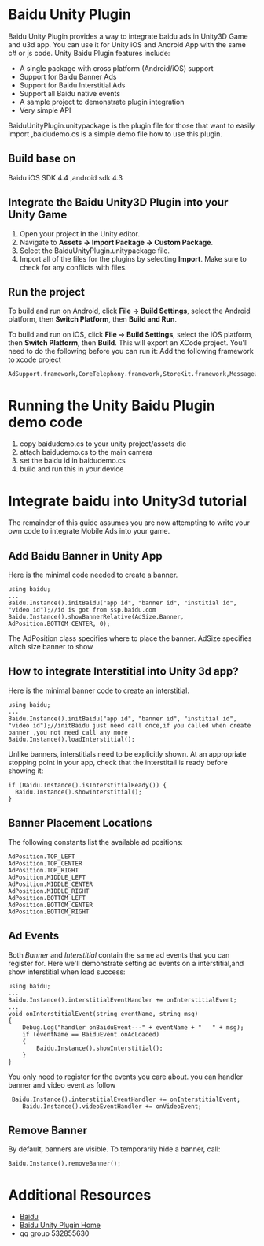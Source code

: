 Baidu Unity Plugin
==============================

Baidu Unity Plugin provides a way to integrate baidu ads in Unity3D Game and u3d app.
You can use it for Unity iOS and Android App with the same c# or js code.
Unity Baidu Plugin features include:

* A single package with cross platform (Android/iOS) support
* Support for Baidu Banner Ads
* Support for Baidu Interstitial Ads
* Support all Baidu native events
* A sample project to demonstrate plugin integration
* Very simple API 

BaiduUnityPlugin.unitypackage is the plugin  file for those that want to easily import
,baidudemo.cs is  a simple demo file how to use this plugin.

Build base on 
------------
Baidu iOS SDK 4.4 ,android sdk 4.3


Integrate the Baidu Unity3D Plugin into your Unity Game
-----------------------------------

1. Open your project in the Unity editor.
2. Navigate to **Assets -> Import Package -> Custom Package**.
3. Select the BaiduUnityPlugin.unitypackage file.
4. Import all of the files for the plugins by selecting **Import**. Make sure
   to check for any conflicts with files.



Run the project
---------------

To build and run on Android, click **File -> Build Settings**, select the
Android platform, then **Switch Platform**, then **Build and Run**.

To build and run on iOS, click **File -> Build Settings**, select the iOS
platform, then **Switch Platform**, then **Build**. This will export an
XCode project. You'll need to do the following before you can run it:
 Add the following framework to xcode project

    AdSupport.framework,CoreTelephony.framework,StoreKit.framework,MessageUI.framework,Security.framework,SafariServices.framework


Running the Unity Baidu Plugin demo code 
===========================

1. copy baidudemo.cs  to your unity project/assets dic
2. attach baidudemo.cs to the main camera
3. set the baidu id  in baidudemo.cs
4. build and run this in your device

Integrate  baidu into Unity3d tutorial
===========================

The remainder of this guide assumes you are now attempting to write your own
code to integrate  Mobile Ads into your game.

Add Baidu Banner in Unity App 
-----------------
Here is the minimal code needed to create a banner.

    using baidu;
    ...
    Baidu.Instance().initBaidu("app id", "banner id", "institial id", "video id");//id is got from ssp.baidu.com
    Baidu.Instance().showBannerRelative(AdSize.Banner, AdPosition.BOTTOM_CENTER, 0);

The AdPosition class specifies where to place the banner. AdSize specifies witch size banner to show


How to integrate Interstitial into Unity 3d app?
-----------------------
Here is the minimal banner code to create an interstitial.

    using baidu;
    ...
    Baidu.Instance().initBaidu("app id", "banner id", "institial id", "video id");//initBaidu just need call once,if you called when create banner ,you not need call any more
    Baidu.Instance().loadInterstitial(); 

Unlike banners, interstitials need to be explicitly shown. At an appropriate
stopping point in your app, check that the interstitail is ready before
showing it:

    if (Baidu.Instance().isInterstitialReady()) {
      Baidu.Instance().showInterstitial();
    }

Banner Placement Locations
--------------------------
The following constants list the available ad positions:

    AdPosition.TOP_LEFT
    AdPosition.TOP_CENTER
    AdPosition.TOP_RIGHT
    AdPosition.MIDDLE_LEFT
    AdPosition.MIDDLE_CENTER
    AdPosition.MIDDLE_RIGHT
    AdPosition.BOTTOM_LEFT
    AdPosition.BOTTOM_CENTER
    AdPosition.BOTTOM_RIGHT

Ad Events
---------
Both _Banner_ and _Interstitial_ contain the same ad events that you can
register for. 
Here we'll demonstrate setting ad events on a interstitial,and show interstitial when load success:

    using baidu;
    ...
    Baidu.Instance().interstitialEventHandler += onInterstitialEvent;
    ...
    void onInterstitialEvent(string eventName, string msg)
    {
        Debug.Log("handler onBaiduEvent---" + eventName + "   " + msg);
        if (eventName == BaiduEvent.onAdLoaded)
        {
            Baidu.Instance().showInterstitial();
        }
    }

You only need to register for the events you care about.
you can handler banner and video event as follow

	 Baidu.Instance().interstitialEventHandler += onInterstitialEvent;
        Baidu.Instance().videoEventHandler += onVideoEvent;

Remove Banner 
----------------
By default, banners are visible. To temporarily hide a banner, call:

    Baidu.Instance().removeBanner();

Additional Resources
====================
* [Baidu](https://ssp.baidu.com/)
* [Baidu Unity Plugin Home](https://github.com/unity-plugins/BaiDu-Unity-Plugin)
* qq group 532855630

